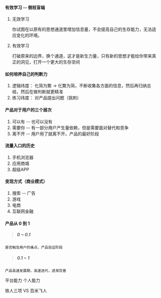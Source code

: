 #### 有效学习 -- 侧枝盲端
1. 无效学习

    你试图在以原有的思想通道里增加信息量，不会提高自己的生存能力，无法适应变化的环境。

2. 有效学习

    打破原来的边界，换个通道，这才是新生力量，只有新的思想才能给你带来真正的洞见，打开一个更大的生存空间

#### 如何培养自己的判断力
1. 逻辑纬度： 化简为繁 -> 化繁为简，不断收集各方面的信息，然后再归纳总结，然后在做判断就更精准
2. 练习纬度： 对产品提出问题（挑刺）

#### 产品对于用户的三个层次
1. 可以有 -- 也可以没有
2. 需要你 -- 有一部分用户产生量依赖，但是需要面对替代和竞争
3. 离不开 -- 用户用了就离不开，产品的最好阶段

#### 流量入口的历史
1. 手机浏览器
2. 应用商城
3. 超级APP

#### 变现方式（商业模式）
1. 搜索 -- 广告
2. 游戏
3. 电商
4. 互联网金融

#### 产品从 0 到 1
> ##### 0 ~ 0.1 
    是否触及用户的痛点，产品验证阶段
> ##### 0.1 ~ 1 
    产品高速发展期，高速迭代，逐渐完善


平台能力
个人能力


铁人三项 VS 百米飞人

